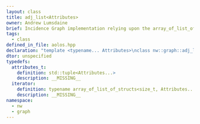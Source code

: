 ```yaml
---
layout: class
title: adj_list<Attributes>
owner: Andrew Lumsdaine
brief: Incidence Graph implementation relying upon the array_of_list_of_structs container
tags:
  - class
defined_in_file: aolos.hpp
declaration: "template <typename... Attributes>\nclass nw::graph::adj_list;"
dtor: unspecified
typedefs:
  attributes_t:
    definition: std::tuple<Attributes...>
    description: __MISSING__
  iterator:
    definition: typename array_of_list_of_structs<size_t, Attributes...>::outer_iterator
    description: __MISSING__
namespace:
  - nw
  - graph
---
```


```{index}  adj_list<Attributes>
```

